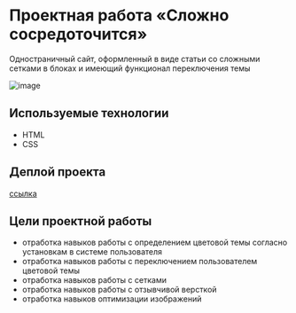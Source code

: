 # Проектная работа «Сложно сосредоточится»

Одностраничный сайт, оформленный в виде статьи со сложными сетками в блоках и имеющий функционал переключения темы

![image](https://github.com/Nigilen/slozhno-sosredotochitsya/assets/38656496/d3b70140-0719-4b55-99d7-e12fa710eb4e)

## Используемые технологии
- HTML
- CSS

## Деплой проекта

[ссылка](https://nigilen.github.io/slozhno-sosredotochitsya/)

## Цели проектной работы 
- отработка навыков работы с определением цветовой темы согласно установкам в системе пользователя
- отработка навыков работы с переключением пользователем цветовой темы
- отработка навыков работы с сетками
- отработка навыков работы с отзывчивой версткой
- отработка навыков оптимизации изображений
